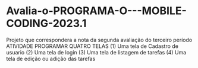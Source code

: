 # Avalia-o-PROGRAMA-O---MOBILE-CODING-2023.1
Projeto que correspondera a nota da segunda avaliação do terceiro período 
ATIVIDADE PROGRAMAR QUATRO TELAS 
(1) Uma tela de Cadastro de usuario
(2) Uma tela de login
(3) Uma tela de listagem de tarefas
(4) Uma tela de edição ou adição das tarefas
